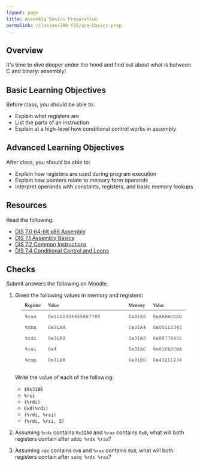 ```yaml
---
layout: page
title: Assembly Basics Preparation
permalink: /classes/208-f25/asm-basics-prep
---
```


## Overview
It's time to dive deeper under the hood and find out about what is between C and binary: assembly!

## Basic Learning Objectives
Before class, you should be able to:
* Explain what registers are
* List the parts of an instruction
* Explain at a high-level how conditional control works in assembly

## Advanced Learning Objectives
After class, you should be able to:
* Explain how registers are used during program execution
* Explain how pointers relate to memory form operands
* Interpret operands with constants, registers, and basic memory lookups

## Resources
Read the following:
* [DIS 7.0 64-bit x86 Assembly](https://diveintosystems.org/book/C7-x86_64/index.html)
* [DIS 7.1 Assembly Basics](https://diveintosystems.org/book/C7-x86_64/basics.html)
* [DIS 7.2 Common Instructions](https://diveintosystems.org/book/C7-x86_64/common.html)
* [DIS 7.4 Conditional Control and Loops](https://diveintosystems.org/book/C7-x86_64/conditional_control_loops.html)

## Checks
Submit answers the following on Moodle.

1. Given the following values in memory and registers:
    ![Layout of registers and memory](/classes/208-f25/memory_values.png)

    Write the value of each of the following:
    * `$0x31B0`
    * `%rsi`
    * `(%rdi)`
    * `0x8(%rdi)`
    * `(%rdi, %rsi)`
    * `(%rdi, %rsi, 2)`

2. Assuming `%rdx` contains `0x32A0` and `%rax` contains `0x8`, what will both registers contain after `addq %rdx %rax`?

3. Assuming `rdx` contains `0x6` and `%rax` contains `0x8`, what will both registers contain after `subq %rdx %rax`?